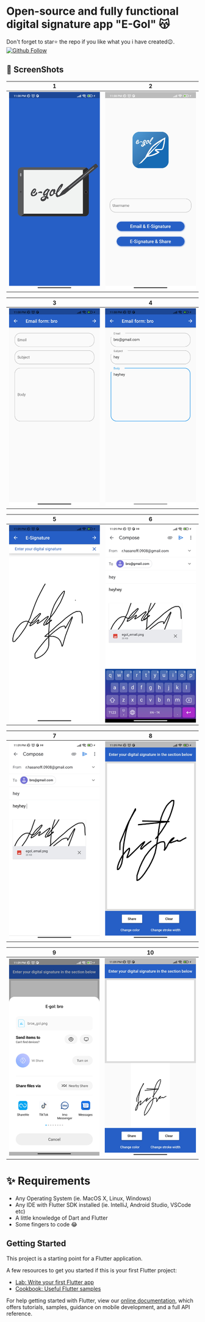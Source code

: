 # Open-source and fully functional digital signature app "E-Gol" 😽

Don't forget to star⭐ the repo if you like what you i have created😉.
[![Github Follow](https://img.shields.io/github/followers/ruslanbek0809?style=social)](https://github.com/Ruslanbek0809)


## 📸 ScreenShots

| 1 | 2|
|------|-------|
|<img src="screenshots/1.jpg" width="300">|<img src="screenshots/2.jpg" width="300">|

| 3 | 4|
|------|-------|
|<img src="screenshots/3.jpg" width="300">|<img src="screenshots/4.jpg" width="300">|

| 5 | 6|
|------|-------|
|<img src="screenshots/5.jpg" width="300">|<img src="screenshots/6.jpg" width="300">|

| 7 | 8|
|------|-------|
|<img src="screenshots/7.jpg" width="300">|<img src="screenshots/8.jpg" width="300">|

| 9 | 10|
|------|-------|
|<img src="screenshots/9.jpg" width="300">|<img src="screenshots/10.jpg" width="300">|



# ✨ Requirements
- Any Operating System (ie. MacOS X, Linux, Windows)
- Any IDE with Flutter SDK installed (ie. IntelliJ, Android Studio, VSCode etc)
- A little knowledge of Dart and Flutter
- Some fingers to code 😂

## Getting Started

This project is a starting point for a Flutter application.

A few resources to get you started if this is your first Flutter project:

- [Lab: Write your first Flutter app](https://flutter.dev/docs/get-started/codelab)
- [Cookbook: Useful Flutter samples](https://flutter.dev/docs/cookbook)

For help getting started with Flutter, view our
[online documentation](https://flutter.dev/docs), which offers tutorials,
samples, guidance on mobile development, and a full API reference.
